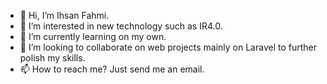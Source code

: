 - 👋 Hi, I’m Ihsan Fahmi.
- 👀 I’m interested in new technology such as IR4.0.
- 🌱 I’m currently learning on my own.
- 💞️ I’m looking to collaborate on web projects mainly on Laravel to further polish my skills.
- 📫 How to reach me? Just send me an email.

<!---
ihsan138/ihsan138 is a ✨ special ✨ repository because its `README.md` (this file) appears on your GitHub profile.
You can click the Preview link to take a look at your changes.
--->
